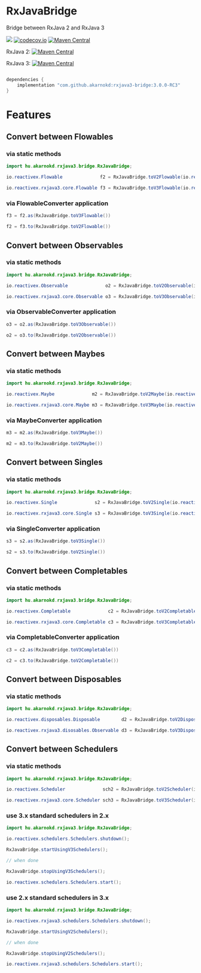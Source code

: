 # RxJavaBridge
Bridge between RxJava 2 and RxJava 3

<a href='https://travis-ci.org/akarnokd/RxJavaBridge/builds'><img src='https://travis-ci.org/akarnokd/RxJavaBridge.svg?branch=master'></a>
[![codecov.io](http://codecov.io/github/akarnokd/RxJavaBridge/coverage.svg?branch=master)](http://codecov.io/github/akarnokd/RxJavaBridge?branch=master)
[![Maven Central](https://maven-badges.herokuapp.com/maven-central/com.github.akarnokd/rxjava3-bridge/badge.svg)](https://maven-badges.herokuapp.com/maven-central/com.github.akarnokd/rxjava3-bridge)

RxJava 2: [![Maven Central](https://maven-badges.herokuapp.com/maven-central/io.reactivex.rxjava2/rxjava/badge.svg)](https://maven-badges.herokuapp.com/maven-central/io.reactivex.rxjava2/rxjava)
 
RxJava 3: [![Maven Central](https://maven-badges.herokuapp.com/maven-central/io.reactivex.rxjava3/rxjava/badge.svg)](https://maven-badges.herokuapp.com/maven-central/io.reactivex.rxjava3/rxjava)


```groovy

dependencies {
    implementation "com.github.akarnokd:rxjava3-bridge:3.0.0-RC3"
}
```


# Features

## Convert between Flowables

### via static methods

```java
import hu.akarnokd.rxjava3.bridge.RxJavaBridge;

io.reactivex.Flowable              f2 = RxJavaBridge.toV2Flowable(io.reactivex.rxjava3.core.Flowable)

io.reactivex.rxjava3.core.Flowable f3 = RxJavaBridge.toV3Flowable(io.reactivex.Flowable)
```

### via FlowableConverter application

```java
f3 = f2.as(RxJavaBridge.toV3Flowable())

f2 = f3.to(RxJavaBridge.toV2Flowable())
```

## Convert between Observables

### via static methods

```java
import hu.akarnokd.rxjava3.bridge.RxJavaBridge;

io.reactivex.Observable              o2 = RxJavaBridge.toV2Observable(io.reactivex.rxjava3.core.Observable)

io.reactivex.rxjava3.core.Observable o3 = RxJavaBridge.toV3Observable(io.reactivex.Observable)
```

### via ObservableConverter application

```java
o3 = o2.as(RxJavaBridge.toV3Observable())

o2 = o3.to(RxJavaBridge.toV2Observable())
```

## Convert between Maybes

### via static methods

```java
import hu.akarnokd.rxjava3.bridge.RxJavaBridge;

io.reactivex.Maybe              m2 = RxJavaBridge.toV2Maybe(io.reactivex.rxjava3.core.Maybe)

io.reactivex.rxjava3.core.Maybe m3 = RxJavaBridge.toV3Maybe(io.reactivex.Maybe)
```

### via MaybeConverter application

```java
m3 = m2.as(RxJavaBridge.toV3Maybe())

m2 = m3.to(RxJavaBridge.toV2Maybe())
```

## Convert between Singles

### via static methods

```java
import hu.akarnokd.rxjava3.bridge.RxJavaBridge;

io.reactivex.Single              s2 = RxJavaBridge.toV2Single(io.reactivex.rxjava3.core.Single)

io.reactivex.rxjava3.core.Single s3 = RxJavaBridge.toV3Single(io.reactivex.Single)
```

### via SingleConverter application

```java
s3 = s2.as(RxJavaBridge.toV3Single())

s2 = s3.to(RxJavaBridge.toV2Single())
```


## Convert between Completables

### via static methods

```java
import hu.akarnokd.rxjava3.bridge.RxJavaBridge;

io.reactivex.Completable              c2 = RxJavaBridge.toV2Completable(io.reactivex.rxjava3.core.Completable)

io.reactivex.rxjava3.core.Completable c3 = RxJavaBridge.toV3Completable(io.reactivex.Completable)
```

### via CompletableConverter application

```java
c3 = c2.as(RxJavaBridge.toV3Completable())

c2 = c3.to(RxJavaBridge.toV2Completable())
```


## Convert between Disposables

### via static methods

```java
import hu.akarnokd.rxjava3.bridge.RxJavaBridge;

io.reactivex.disposables.Disposable        d2 = RxJavaBridge.toV2Disposable(io.reactivex.rxjava3.disposables.Disposable)

io.reactivex.rxjava3.disosables.Observable d3 = RxJavaBridge.toV3Disposable(io.reactivex.disposables.Disposable)
```

## Convert between Schedulers

### via static methods

```java
import hu.akarnokd.rxjava3.bridge.RxJavaBridge;

io.reactivex.Scheduler              sch2 = RxJavaBridge.toV2Scheduler(io.reactivex.rxjava3.core.Scheduler)

io.reactivex.rxjava3.core.Scheduler sch3 = RxJavaBridge.toV3Scheduler(io.reactivex.Scheduler)
```

### use 3.x standard schedulers in 2.x

```java
import hu.akarnokd.rxjava3.bridge.RxJavaBridge;

io.reactivex.schedulers.Schedulers.shutdown();

RxJavaBridge.startUsingV3Schedulers();

// when done

RxJavaBridge.stopUsingV3Schedulers();

io.reactivex.schedulers.Schedulers.start();
```

### use 2.x standard schedulers in 3.x

```java
import hu.akarnokd.rxjava3.bridge.RxJavaBridge;

io.reactivex.rxjava3.schedulers.Schedulers.shutdown();

RxJavaBridge.startUsingV2Schedulers();

// when done

RxJavaBridge.stopUsingV2Schedulers();

io.reactivex.rxjava3.schedulers.Schedulers.start();
```
